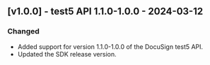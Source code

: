 ## [v1.0.0] - test5 API 1.1.0-1.0.0 - 2024-03-12
### Changed
- Added support for version 1.1.0-1.0.0 of the DocuSign test5 API.
- Updated the SDK release version.

